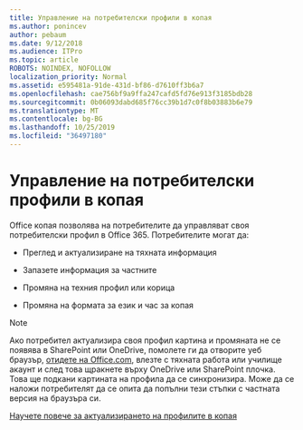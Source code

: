 ```yaml
---
title: Управление на потребителски профили в копая
ms.author: ponincev
author: pebaum
ms.date: 9/12/2018
ms.audience: ITPro
ms.topic: article
ROBOTS: NOINDEX, NOFOLLOW
localization_priority: Normal
ms.assetid: e595481a-91de-431d-bf86-d7610ff3b6a7
ms.openlocfilehash: cae756bf9a9ffa247cafd5fd76e913f3185bdb28
ms.sourcegitcommit: 0b06093dabd685f76cc39b1d7c0f8b03883b6e79
ms.translationtype: MT
ms.contentlocale: bg-BG
ms.lasthandoff: 10/25/2019
ms.locfileid: "36497180"
---
```

# <a name="manage-user-profiles-in-delve"></a>Управление на потребителски профили в копая

Office копая позволява на потребителите да управляват своя потребителски профил в Office 365. Потребителите могат да:
  
- Преглед и актуализиране на тяхната информация
    
- Запазете информация за частните
    
- Промяна на техния профил или корица
    
- Промяна на формата за език и час за копая
    
> [!NOTE]
> Ако потребител актуализира своя профил картина и промяната не се появява в SharePoint или OneDrive, помолете ги да отворите уеб браузър, [отидете на Office.com](https://www.office.com), влезте с тяхната работа или училище акаунт и след това щракнете върху OneDrive или SharePoint плочка. Това ще подкани картината на профила да се синхронизира. Може да се наложи потребителят да се опита да попълни тези стъпки с частната версия на браузъра си. 
  
[Научете повече за актуализирането на профилите в копая](https://go.microsoft.com/fwlink/?linkid=735070)
  

